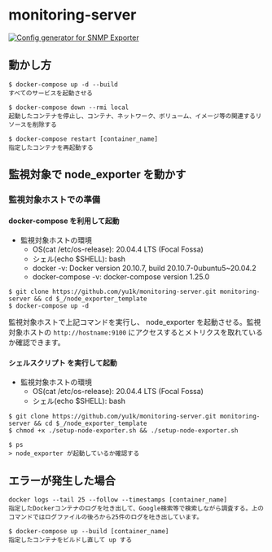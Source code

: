 # monitoring-server

[![Config generator for SNMP Exporter](https://github.com/yu1k/monitoring-server/actions/workflows/config_file_generator_for_snmp_exporter.yml/badge.svg)](https://github.com/yu1k/monitoring-server/actions/workflows/config_file_generator_for_snmp_exporter.yml)

## 動かし方

```
$ docker-compose up -d --build
すべてのサービスを起動させる

$ docker-compose down --rmi local
起動したコンテナを停止し、コンテナ、ネットワーク、ボリューム、イメージ等の関連するリソースを削除する

$ docker-compose restart [container_name]
指定したコンテナを再起動する
```

## 監視対象で node_exporter を動かす

### 監視対象ホストでの準備

#### docker-compose を利用して起動

- 監視対象ホストの環境
  - OS(cat /etc/os-release): 20.04.4 LTS (Focal Fossa)
  - シェル(echo $SHELL): bash
  - docker -v: Docker version 20.10.7, build 20.10.7-0ubuntu5~20.04.2
  - docker-compose -v: docker-compose version 1.25.0

```
$ git clone https://github.com/yu1k/monitoring-server.git monitoring-server && cd $_/node_exporter_template
$ docker-compose up -d
```

監視対象ホストで上記コマンドを実行し、 node_exporter を起動させる。監視対象ホストの `http://hostname:9100` にアクセスするとメトリクスを取れているか確認できます。

#### シェルスクリプト を実行して起動

- 監視対象ホストの環境
  - OS(cat /etc/os-release): 20.04.4 LTS (Focal Fossa)
  - シェル(echo $SHELL): bash

```
$ git clone https://github.com/yu1k/monitoring-server.git monitoring-server && cd $_/node_exporter_template
$ chmod +x ./setup-node-exporter.sh && ./setup-node-exporter.sh

$ ps
> node_exporter が起動しているか確認する
```

## エラーが発生した場合

```
docker logs --tail 25 --follow --timestamps [container_name]
指定したDockerコンテナのログを吐き出して、Google検索等で検索しながら調査する。上のコマンドではログファイルの後ろから25件のログを吐き出しています。

$ docker-compose up --build [container_name]
指定したコンテナをビルドし直して up する

```
